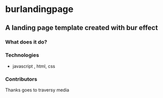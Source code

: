 # burlandingpage

## A landing page template created with bur effect

### What does it do?

### Technologies
- javascript , html, css

### Contributors
Thanks goes to traversy media 
